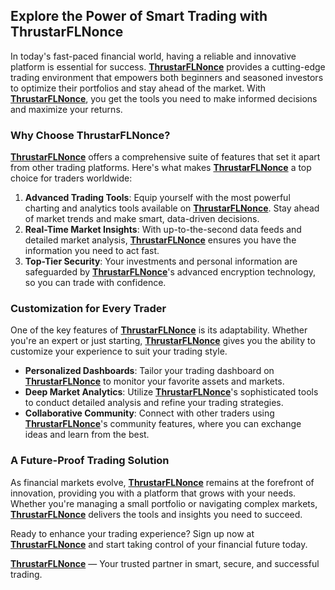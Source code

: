 ## Explore the Power of Smart Trading with ThrustarFLNonce

In today's fast-paced financial world, having a reliable and innovative platform is essential for success. [**ThrustarFLNonce**](https://thrustarflnonce.org) provides a cutting-edge trading environment that empowers both beginners and seasoned investors to optimize their portfolios and stay ahead of the market. With [**ThrustarFLNonce**](https://thrustarflnonce.org), you get the tools you need to make informed decisions and maximize your returns.

### Why Choose ThrustarFLNonce?

[**ThrustarFLNonce**](https://thrustarflnonce.org) offers a comprehensive suite of features that set it apart from other trading platforms. Here's what makes [**ThrustarFLNonce**](https://thrustarflnonce.org) a top choice for traders worldwide:

1. **Advanced Trading Tools**: Equip yourself with the most powerful charting and analytics tools available on [**ThrustarFLNonce**](https://thrustarflnonce.org). Stay ahead of market trends and make smart, data-driven decisions.
2. **Real-Time Market Insights**: With up-to-the-second data feeds and detailed market analysis, [**ThrustarFLNonce**](https://thrustarflnonce.org) ensures you have the information you need to act fast.
3. **Top-Tier Security**: Your investments and personal information are safeguarded by [**ThrustarFLNonce**](https://thrustarflnonce.org)'s advanced encryption technology, so you can trade with confidence.

### Customization for Every Trader

One of the key features of [**ThrustarFLNonce**](https://thrustarflnonce.org) is its adaptability. Whether you're an expert or just starting, [**ThrustarFLNonce**](https://thrustarflnonce.org) gives you the ability to customize your experience to suit your trading style.

- **Personalized Dashboards**: Tailor your trading dashboard on [**ThrustarFLNonce**](https://thrustarflnonce.org) to monitor your favorite assets and markets.
- **Deep Market Analytics**: Utilize [**ThrustarFLNonce**](https://thrustarflnonce.org)'s sophisticated tools to conduct detailed analysis and refine your trading strategies.
- **Collaborative Community**: Connect with other traders using [**ThrustarFLNonce**](https://thrustarflnonce.org)'s community features, where you can exchange ideas and learn from the best.

### A Future-Proof Trading Solution

As financial markets evolve, [**ThrustarFLNonce**](https://thrustarflnonce.org) remains at the forefront of innovation, providing you with a platform that grows with your needs. Whether you're managing a small portfolio or navigating complex markets, [**ThrustarFLNonce**](https://thrustarflnonce.org) delivers the tools and insights you need to succeed.

Ready to enhance your trading experience? Sign up now at [**ThrustarFLNonce**](https://thrustarflnonce.org) and start taking control of your financial future today.

[**ThrustarFLNonce**](https://thrustarflnonce.org) — Your trusted partner in smart, secure, and successful trading.
